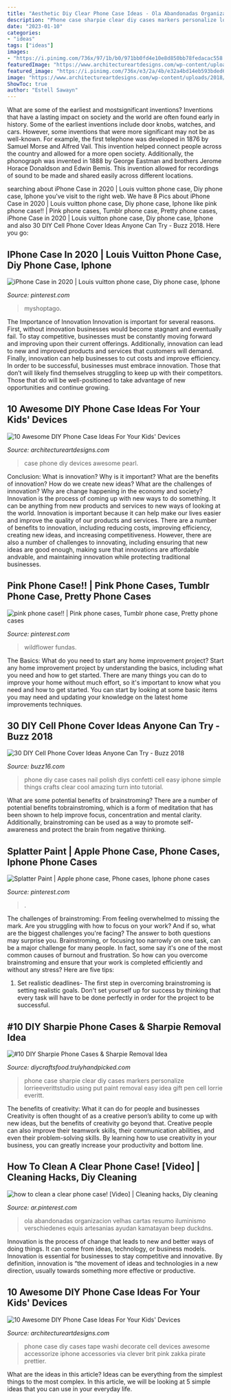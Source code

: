 ```yaml
---
title: "Aesthetic Diy Clear Phone Case Ideas - Ola Abandonadas Organizacion Velhas Cartas Resumo Iluminismo Verschiedenes Equis Artesanias Ayudan Kamatayan Beep Duckdns"
description: "Phone case sharpie clear diy cases markers personalize lorrieeverittstudio using put paint removal easy idea gift pen cell lorrie everitt"
date: "2023-01-10"
categories:
- "ideas"
tags: ["ideas"]
images:
- "https://i.pinimg.com/736x/97/1b/b0/971bb0fd4e10e8d850bb78fedacac558.jpg"
featuredImage: "https://www.architectureartdesigns.com/wp-content/uploads/2018/10/10-Awesome-DIY-Phone-Case-Ideas-For-Your-Kids-Devices-6.jpg"
featured_image: "https://i.pinimg.com/736x/e3/2a/4b/e32a4bd14eb593bded6eafd1efb88610.jpg"
image: "https://www.architectureartdesigns.com/wp-content/uploads/2018/10/10-Awesome-DIY-Phone-Case-Ideas-For-Your-Kids-Devices-6.jpg"
ShowToc: true
author: "Estell Sawayn"
---
```



What are some of the earliest and mostsignificant inventions?
Inventions that have a lasting impact on society and the world are often found early in history. Some of the earliest inventions include door knobs, watches, and cars. However, some inventions that were more significant may not be as well-known. For example, the first telephone was developed in 1876 by Samuel Morse and Alfred Vail. This invention helped connect people across the country and allowed for a more open society. Additionally, the phonograph was invented in 1888 by George Eastman and brothers Jerome Horace Donaldson and Edwin Bemis. This invention allowed for recordings of sound to be made and shared easily across different locations.

	

		
searching about iPhone Case in 2020 | Louis vuitton phone case, Diy phone case, Iphone you've visit to the right web. We have 8 Pics about iPhone Case in 2020 | Louis vuitton phone case, Diy phone case, Iphone like pink phone case!! | Pink phone cases, Tumblr phone case, Pretty phone cases, iPhone Case in 2020 | Louis vuitton phone case, Diy phone case, Iphone and also 30 DIY Cell Phone Cover Ideas Anyone Can Try - Buzz 2018. Here you go:
		
    
## IPhone Case In 2020 | Louis Vuitton Phone Case, Diy Phone Case, Iphone

<img loading=lazy src="https://i.pinimg.com/736x/e3/2a/4b/e32a4bd14eb593bded6eafd1efb88610.jpg" onerror="this.onerror=null;this.src='https://tse2.mm.bing.net/th?id=OIP.VAFLp8hZ68EC0CyvZ-ovGAHaHa&amp;pid=15.1';" alt="iPhone Case in 2020 | Louis vuitton phone case, Diy phone case, Iphone">

_Source: pinterest.com_

>myshoptago. 

	

The Importance of Innovation
Innovation is important for several reasons. First, without innovation businesses would become stagnant and eventually fail. To stay competitive, businesses must be constantly moving forward and improving upon their current offerings. Additionally, innovation can lead to new and improved products and services that customers will demand. Finally, innovation can help businesses to cut costs and improve efficiency.
In order to be successful, businesses must embrace innovation. Those that don’t will likely find themselves struggling to keep up with their competitors. Those that do will be well-positioned to take advantage of new opportunities and continue growing.

    
## 10 Awesome DIY Phone Case Ideas For Your Kids&#039; Devices

<img loading=lazy src="http://www.architectureartdesigns.com/wp-content/uploads/2018/10/10-Awesome-DIY-Phone-Case-Ideas-For-Your-Kids-Devices-7.jpg" onerror="this.onerror=null;this.src='https://tse3.mm.bing.net/th?id=OIP.T1cRCDPn0YWy1bLWGfOC5AHaE8&amp;pid=15.1';" alt="10 Awesome DIY Phone Case Ideas For Your Kids&#039; Devices">

_Source: architectureartdesigns.com_

>case phone diy devices awesome pearl. 

	

Conclusion: What is innovation? Why is it important? What are the benefits of innovation? How do we create new ideas? What are the challenges of innovation? Why are change happening in the economy and society?
Innovation is the process of coming up with new ways to do something. It can be anything from new products and services to new ways of looking at the world. Innovation is important because it can help make our lives easier and improve the quality of our products and services. There are a number of benefits to innovation, including reducing costs, improving efficiency, creating new ideas, and increasing competitiveness. However, there are also a number of challenges to innovating, including ensuring that new ideas are good enough, making sure that innovations are affordable andvable, and maintaining innovation while protecting traditional businesses.

    
## Pink Phone Case!! | Pink Phone Cases, Tumblr Phone Case, Pretty Phone Cases

<img loading=lazy src="https://i.pinimg.com/originals/e9/ce/fa/e9cefa2434926022c30f1b239af84123.jpg" onerror="this.onerror=null;this.src='https://tse3.mm.bing.net/th?id=OIP.nEBe2sMM77K_ujqsh_cmewHaJ4&amp;pid=15.1';" alt="pink phone case!! | Pink phone cases, Tumblr phone case, Pretty phone cases">

_Source: pinterest.com_

>wildflower fundas. 

	

The Basics: What do you need to start any home improvement project?
Start any home improvement project by understanding the basics, including what you need and how to get started. There are many things you can do to improve your home without much effort, so it's important to know what you need and how to get started. You can start by looking at some basic items you may need and updating your knowledge on the latest home improvements techniques.

    
## 30 DIY Cell Phone Cover Ideas Anyone Can Try - Buzz 2018

<img loading=lazy src="http://buzz16.com/wp-content/uploads/2017/08/DIY-Cell-Phone-Cover-Ideas-6.jpg" onerror="this.onerror=null;this.src='https://tse1.mm.bing.net/th?id=OIP.uFx0EDPqJruNpPT0pA1VJQHaLH&amp;pid=15.1';" alt="30 DIY Cell Phone Cover Ideas Anyone Can Try - Buzz 2018">

_Source: buzz16.com_

>phone diy case cases nail polish diys confetti cell easy iphone simple things crafts clear cool amazing turn into tutorial. 

	

What are some potential benefits of brainstroming?
There are a number of potential benefits tobrainstroming, which is a form of meditation that has been shown to help improve focus, concentration and mental clarity. Additionally, brainstroming can be used as a way to promote self-awareness and protect the brain from negative thinking.

    
## Splatter Paint | Apple Phone Case, Phone Cases, Iphone Phone Cases

<img loading=lazy src="https://i.pinimg.com/736x/1e/c9/6d/1ec96d28020627bcf58543803ead8c87.jpg" onerror="this.onerror=null;this.src='https://tse4.mm.bing.net/th?id=OIP.lofhjppQNcfvEuANdjJ-nAHaJx&amp;pid=15.1';" alt="Splatter Paint | Apple phone case, Phone cases, Iphone phone cases">

_Source: pinterest.com_

>. 

	

The challenges of brainstroming: From feeling overwhelmed to missing the mark.
Are you struggling with how to focus on your work? And if so, what are the biggest challenges you're facing? The answer to both questions may surprise you. Brainstroming, or focusing too narrowly on one task, can be a major challenge for many people. In fact, some say it's one of the most common causes of burnout and frustration. 
So how can you overcome brainstroming and ensure that your work is completed efficiently and without any stress? Here are five tips: 

1. Set realistic deadlines- The first step in overcoming brainstroming is setting realistic goals. Don't set yourself up for success by thinking that every task will have to be done perfectly in order for the project to be successful.

    
## #10 DIY Sharpie Phone Cases &amp; Sharpie Removal Idea

<img loading=lazy src="http://diycraftsfood.trulyhandpicked.com/wp-content/uploads/2017/04/Clear-phone-case-.jpg" onerror="this.onerror=null;this.src='https://tse3.mm.bing.net/th?id=OIP.jBzo4xG4mCDtXaDqVDzgmAHaHa&amp;pid=15.1';" alt="#10 DIY Sharpie Phone Cases &amp; Sharpie Removal Idea">

_Source: diycraftsfood.trulyhandpicked.com_

>phone case sharpie clear diy cases markers personalize lorrieeverittstudio using put paint removal easy idea gift pen cell lorrie everitt. 

	

The benefits of creativity: What it can do for people and businesses
Creativity is often thought of as a creative person’s ability to come up with new ideas, but the benefits of creativity go beyond that. Creative people can also improve their teamwork skills, their communication abilities, and even their problem-solving skills. By learning how to use creativity in your business, you can greatly increase your productivity and bottom line.

    
## How To Clean A Clear Phone Case! [Video] | Cleaning Hacks, Diy Cleaning

<img loading=lazy src="https://i.pinimg.com/736x/97/1b/b0/971bb0fd4e10e8d850bb78fedacac558.jpg" onerror="this.onerror=null;this.src='https://tse4.mm.bing.net/th?id=OIP.GmIcSTaaU4F8iii5PqvdTwHaNK&amp;pid=15.1';" alt="how to clean a clear phone case! [Video] | Cleaning hacks, Diy cleaning">

_Source: ar.pinterest.com_

>ola abandonadas organizacion velhas cartas resumo iluminismo verschiedenes equis artesanias ayudan kamatayan beep duckdns. 

	

Innovation is the process of change that leads to new and better ways of doing things. It can come from ideas, technology, or business models. Innovation is essential for businesses to stay competitive and innovative. By definition, innovation is “the movement of ideas and technologies in a new direction, usually towards something more effective or productive.

    
## 10 Awesome DIY Phone Case Ideas For Your Kids&#039; Devices

<img loading=lazy src="https://www.architectureartdesigns.com/wp-content/uploads/2018/10/10-Awesome-DIY-Phone-Case-Ideas-For-Your-Kids-Devices-6.jpg" onerror="this.onerror=null;this.src='https://tse3.mm.bing.net/th?id=OIP.a-wkvPoklIt1h0wGoyzCCQHaE8&amp;pid=15.1';" alt="10 Awesome DIY Phone Case Ideas For Your Kids&#039; Devices">

_Source: architectureartdesigns.com_

>phone case diy cases tape washi decorate cell devices awesome accessorize iphone accessories via clever brit pink zakka pirate prettier. 

	

What are the ideas in this article?
Ideas can be everything from the simplest things to the most complex. In this article, we will be looking at 5 simple ideas that you can use in your everyday life.

